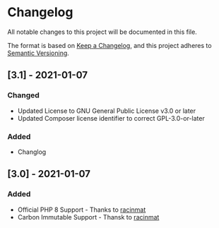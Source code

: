 # Changelog
All notable changes to this project will be documented in this file.

The format is based on [Keep a Changelog](https://keepachangelog.com/en/1.0.0/),
and this project adheres to [Semantic Versioning](https://semver.org/spec/v2.0.0.html).

## [3.1] - 2021-01-07
### Changed
- Updated License to GNU General Public License v3.0 or later
- Updated Composer license identifier to correct GPL-3.0-or-later

### Added
- Changlog

## [3.0] - 2021-01-07
### Added
- Official PHP 8 Support - Thanks to [racinmat](https://github.com/racinmat)
- Carbon Immutable Support - Thansk to [racinmat](https://github.com/racinmat)